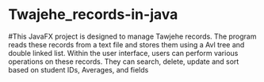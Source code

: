 # Twajehe_records-in-java
#This JavaFX project is designed to manage Tawjehe records. The program reads these records from a text file and stores them using a Avl tree and double linked list. Within the user interface, users can perform various operations on these records. They can search, delete, update and sort based on student IDs, Averages, and fields
